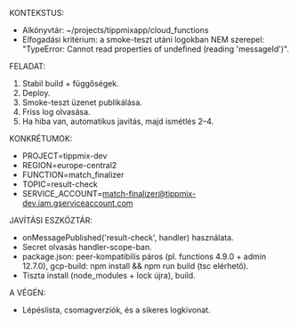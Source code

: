 KONTEKSTUS:
- Alkönyvtár: ~/projects/tippmixapp/cloud_functions
- Elfogadási kritérium: a smoke-teszt utáni logokban NEM szerepel:
  "TypeError: Cannot read properties of undefined (reading 'messageId')".

FELADAT:
1) Stabil build + függőségek.
2) Deploy.
3) Smoke-teszt üzenet publikálása.
4) Friss log olvasása.
5) Ha hiba van, automatikus javítás, majd ismétlés 2–4.

KONKRÉTUMOK:
- PROJECT=tippmix-dev
- REGION=europe-central2
- FUNCTION=match_finalizer
- TOPIC=result-check
- SERVICE_ACCOUNT=match-finalizer@tippmix-dev.iam.gserviceaccount.com

JAVÍTÁSI ESZKÖZTÁR:
- onMessagePublished('result-check', handler) használata.
- Secret olvasás handler-scope-ban.
- package.json: peer-kompatibilis páros (pl. functions 4.9.0 + admin 12.7.0), gcp-build: npm install && npm run build (tsc elérhető).
- Tiszta install (node_modules + lock újra), build.

A VÉGÉN:
- Lépéslista, csomagverziók, és a sikeres logkivonat.
